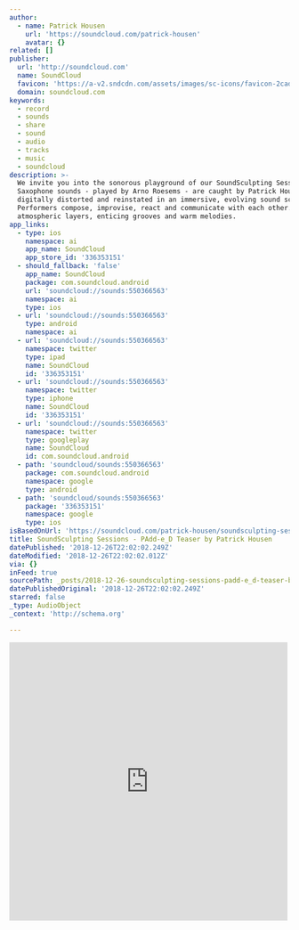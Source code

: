 ```yaml
---
author:
  - name: Patrick Housen
    url: 'https://soundcloud.com/patrick-housen'
    avatar: {}
related: []
publisher:
  url: 'http://soundcloud.com'
  name: SoundCloud
  favicon: 'https://a-v2.sndcdn.com/assets/images/sc-icons/favicon-2cadd14b.ico'
  domain: soundcloud.com
keywords:
  - record
  - sounds
  - share
  - sound
  - audio
  - tracks
  - music
  - soundcloud
description: >-
  We invite you into the sonorous playground of our SoundSculpting Sessions.
  Saxophone sounds - played by Arno Roesems - are caught by Patrick Housen,
  digitally distorted and reinstated in an immersive, evolving sound sculpture.
  Performers compose, improvise, react and communicate with each other. Expect
  atmospheric layers, enticing grooves and warm melodies.
app_links:
  - type: ios
    namespace: ai
    app_name: SoundCloud
    app_store_id: '336353151'
  - should_fallback: 'false'
    app_name: SoundCloud
    package: com.soundcloud.android
    url: 'soundcloud://sounds:550366563'
    namespace: ai
    type: ios
  - url: 'soundcloud://sounds:550366563'
    type: android
    namespace: ai
  - url: 'soundcloud://sounds:550366563'
    namespace: twitter
    type: ipad
    name: SoundCloud
    id: '336353151'
  - url: 'soundcloud://sounds:550366563'
    namespace: twitter
    type: iphone
    name: SoundCloud
    id: '336353151'
  - url: 'soundcloud://sounds:550366563'
    namespace: twitter
    type: googleplay
    name: SoundCloud
    id: com.soundcloud.android
  - path: 'soundcloud/sounds:550366563'
    package: com.soundcloud.android
    namespace: google
    type: android
  - path: 'soundcloud/sounds:550366563'
    package: '336353151'
    namespace: google
    type: ios
isBasedOnUrl: 'https://soundcloud.com/patrick-housen/soundsculpting-sessions-padd-e_d-teaser'
title: SoundSculpting Sessions - PAdd-e_D Teaser by Patrick Housen
datePublished: '2018-12-26T22:02:02.249Z'
dateModified: '2018-12-26T22:02:02.012Z'
via: {}
inFeed: true
sourcePath: _posts/2018-12-26-soundsculpting-sessions-padd-e_d-teaser-by-patrick-housen.md
datePublishedOriginal: '2018-12-26T22:02:02.249Z'
starred: false
_type: AudioObject
_context: 'http://schema.org'

---
```

<iframe src="https://cdn.embedly.com/widgets/media.html?src=https%3A%2F%2Fw.soundcloud.com%2Fplayer%2F%3Fvisual%3Dtrue%26url%3Dhttps%253A%252F%252Fapi.soundcloud.com%252Ftracks%252F550366563%26show_artwork%3Dtrue&amp;url=https%3A%2F%2Fsoundcloud.com%2Fpatrick-housen%2Fsoundsculpting-sessions-padd-e_d-teaser&amp;image=http%3A%2F%2Fi1.sndcdn.com%2Fartworks-000463849893-1v8v9d-t500x500.jpg&amp;key=a715cf41cc93453ca338d350cd26f87b&amp;type=text%2Fhtml&amp;schema=soundcloud" width="500" height="500" scrolling="no" frameborder="0" allowfullscreen="true" style=""></iframe>